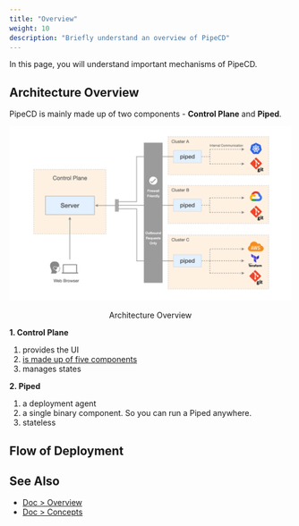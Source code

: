 ```yaml
---
title: "Overview"
weight: 10
description: "Briefly understand an overview of PipeCD"
---
```


In this page, you will understand important mechanisms of PipeCD.

## Architecture Overview

PipeCD is mainly made up of two components - **Control Plane** and **Piped**.

![architecture-overview](/images/overview/architecture-overview.png)

<p style="text-align: center;">
Architecture Overview
</p>

**1. Control Plane**
   1. provides the UI
   2. [is made up of five components](https://pipecd.dev/docs/user-guide/managing-controlplane/architecture-overview/)
   3. manages states

**2. Piped**
   1. a deployment agent
   2. a single binary component. So you can run a Piped anywhere.
   3. stateless


<!-- ### Why PipeCD has Control Plane and Piped?
<span style='color:red'>TODO: Write here because it's strange for beginners why a CD tool has a Control Plane</span>

- Security
  - xxx
- Scalability in a large organization
  - xxx
- UI?? -->

## Flow of Deployment



## See Also

- [Doc > Overview](https://pipecd.dev/docs/overview/)
- [Doc > Concepts](https://pipecd.dev/docs/concepts/)